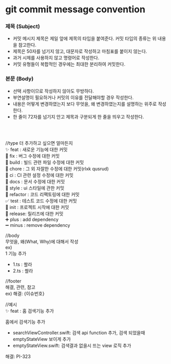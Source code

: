 # git commit message convention  
### 제목 (Subject)  
- 커밋 메시지 제목은 제일 앞에 제목의 타입을 붙여준다. 커밋 타입의 종류는 위 내용을 참고한다.  
- 제목은 50자를 넘기지 않고, 대문자로 작성하고 마침표를 붙이지 않는다.  
- 과거 시제를 사용하지 않고 명령어로 작성한다.  
- 커밋 유형들이 복합적인 경우에는 최대한 분리하여 커밋한다.    

### 본문 (Body)
- 선택 사항이므로 작성하지 않아도 무방하다.  
- 부연설명이 필요하거나 커밋의 이유를 전달해야할 경우 작성한다.  
- 내용은 어떻게 변경하였는지 보다 무엇을, 왜 변경하였는지를 설명하는 위주로 작성한다.  
- 한 줄이 72자를 넘기지 안고 제목과 구분되게 한 줄을 띄우고 작성한다.  
<br>
<br>

//type 더 추가하고 싶으면 얼마든지  
✨ feat : 새로운 기능에 대한 커밋   
🐛 fix : 버그 수정에 대한 커밋  
👷 build : 빌드 관련 파일 수정에 대한 커밋   
🔨 chore : 그 외 자잘한 수정에 대한 커밋(rlxk qusrud)   
💚 ci : CI 관련 설정 수정에 대한 커밋     
📝 docs : 문서 수정에 대한 커밋   
💄 style : ui 스타일에 관한 커밋   
🎨 refactor : 코드 리팩토링에 대한 커밋   
✅ test : 테스트 코드 수정에 대한 커밋  
🎉 init : 프로젝트 시작에 대한 커밋  
🔖 release: 릴리즈에 대한 커밋  
➕ plus : add dependency   
➖ minus : remove dependency  


//body  
무엇을, 왜(What, Why)에 대해서 작성  
ex)   
1 기능 추가   
- 1.ts : 쏼라  
- 2.ts : 쏼라  

//footer  
해결, 관련, 참고  
ex) 해결: {이슈번호}  

//예시  
✨ feat : 홈 검색기능 추가  

홈에서 검색기능 추가  
- searchViewController.swift: 검색 api function 추가, 검색 되었을때 emptyStateView 보이게 추가  
- emptyStateView.swift: 검색결과 없을시 뜨는 view 로직 추가  

해결: PI-323  
